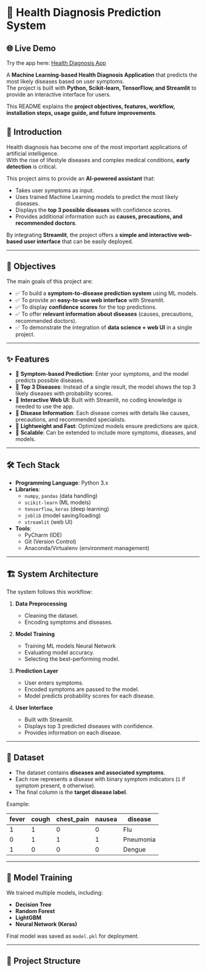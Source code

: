 # 🏥 Health Diagnosis Prediction System  

## 🌐 Live Demo

Try the app here: [Health Diagnosis App](https://healthdiagnosis.streamlit.app/)

A **Machine Learning-based Health Diagnosis Application** that predicts the most likely diseases based on user symptoms.  
The project is built with **Python, Scikit-learn, TensorFlow, and Streamlit** to provide an interactive interface for users.  

This README explains the **project objectives, features, workflow, installation steps, usage guide, and future improvements**.  

## 📌 Introduction  

Health diagnosis has become one of the most important applications of artificial intelligence.  
With the rise of lifestyle diseases and complex medical conditions, **early detection** is critical.  

This project aims to provide an **AI-powered assistant** that:  
- Takes user symptoms as input.  
- Uses trained Machine Learning models to predict the most likely diseases.  
- Displays the **top 3 possible diseases** with confidence scores.  
- Provides additional information such as **causes, precautions, and recommended doctors**.  

By integrating **Streamlit**, the project offers a **simple and interactive web-based user interface** that can be easily deployed.  

---

## 🎯 Objectives  

The main goals of this project are:  
- ✅ To build a **symptom-to-disease prediction system** using ML models.  
- ✅ To provide an **easy-to-use web interface** with Streamlit.  
- ✅ To display **confidence scores** for the top predictions.  
- ✅ To offer **relevant information about diseases** (causes, precautions, recommended doctors).  
- ✅ To demonstrate the integration of **data science + web UI** in a single project.  

---

## ✨ Features  

- 🔹 **Symptom-based Prediction**: Enter your symptoms, and the model predicts possible diseases.  
- 🔹 **Top 3 Diseases**: Instead of a single result, the model shows the top 3 likely diseases with probability scores.  
- 🔹 **Interactive Web UI**: Built with Streamlit, no coding knowledge is needed to use the app.  
- 🔹 **Disease Information**: Each disease comes with details like causes, precautions, and recommended specialists.  
- 🔹 **Lightweight and Fast**: Optimized models ensure predictions are quick.  
- 🔹 **Scalable**: Can be extended to include more symptoms, diseases, and models.  

---

## 🛠 Tech Stack  

- **Programming Language**: Python 3.x  
- **Libraries**:  
  - `numpy`, `pandas` (data handling)  
  - `scikit-learn` (ML models)  
  - `tensorflow`, `keras` (deep learning)  
  - `joblib` (model saving/loading)  
  - `streamlit` (web UI)  
- **Tools**:  
  - PyCharm (IDE)  
  - Git (Version Control)  
  - Anaconda/Virtualenv (environment management)  

---

## 🏗 System Architecture  

The system follows this workflow:  

1. **Data Preprocessing**  
   - Cleaning the dataset.  
   - Encoding symptoms and diseases.  

2. **Model Training**  
   - Training ML models  Neural Network
   - Evaluating model accuracy.  
   - Selecting the best-performing model.  

3. **Prediction Layer**  
   - User enters symptoms.  
   - Encoded symptoms are passed to the model.  
   - Model predicts probability scores for each disease.  

4. **User Interface**  
   - Built with Streamlit.  
   - Displays top 3 predicted diseases with confidence.  
   - Provides information on each disease.  

---

## 📂 Dataset  

- The dataset contains **diseases and associated symptoms**.  
- Each row represents a disease with binary symptom indicators (`1` if symptom present, `0` otherwise).  
- The final column is the **target disease label**.  

Example:  

| fever | cough | chest_pain | nausea | disease     |  
|-------|-------|------------|--------|-------------|  
| 1     | 1     | 0          | 0      | Flu         |  
| 0     | 1     | 1          | 1      | Pneumonia   |  
| 1     | 0     | 0          | 0      | Dengue      |  

---

## 🤖 Model Training  

We trained multiple models, including:  
- **Decision Tree**  
- **Random Forest**  
- **LightGBM**  
- **Neural Network (Keras)**  


Final model was saved as `model.pkl` for deployment.  

---

## 📂 Project Structure  

